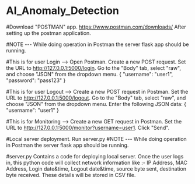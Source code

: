 # AI_Anomaly_Detection

#Download "POSTMAN" app.
https://www.postman.com/downloads/
After setting up the postman application.

#NOTE --- While doing operation in Postman the server flask app should be running.

#This is for user Login -->
Open Postman.
Create a new POST request.
Set the URL to http://127.0.0.1:5000/login.
Go to the "Body" tab, select "raw", and choose "JSON" from the dropdown menu.
{
    "username": "user1",
    "password": "pass123"
}

#This is for user Logout -->
Create a new POST request in Postman.
Set the URL to http://127.0.0.1:5000/logout.
Go to the "Body" tab, select "raw", and choose "JSON" from the dropdown menu.
Enter the following JSON data:
{
    "username": "user1"
}

#This is for Monitoring -->
Create a new GET request in Postman.
Set the URL to http://127.0.0.1:5000/monitor?username=user1.
Click "Send".

#Local server deployment.
Run server.py
#NOTE --- While doing operation in Postman the server flask app should be running.

#server.py
Contains a code for deploying local server.
Once the user logs in, this python code will collect network information like :- IP Address, MAC Address, Login date&time, Logout date&time, source byte sent, destination byte received.
These details will be stored in CSV file.

